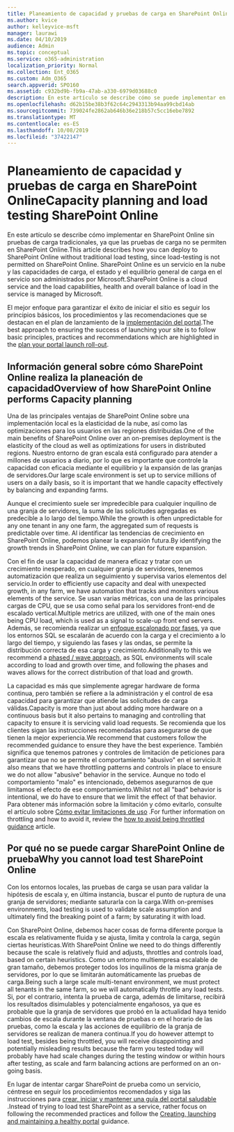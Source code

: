 ```yaml
---
title: Planeamiento de capacidad y pruebas de carga en SharePoint Online
ms.author: kvice
author: kelleyvice-msft
manager: laurawi
ms.date: 04/10/2019
audience: Admin
ms.topic: conceptual
ms.service: o365-administration
localization_priority: Normal
ms.collection: Ent_O365
ms.custom: Adm_O365
search.appverid: SPO160
ms.assetid: c932bd9b-fb9a-47ab-a330-6979d03688c0
description: En este artículo se describe cómo se puede implementar en SharePoint Online sin realizar pruebas de carga tradicionales, ya que no está permitido.
ms.openlocfilehash: d62b15be38b3f62c64c2943313b94aa99cbd14ab
ms.sourcegitcommit: 739024fe2862ab646b36e218b57c5cc16ebe7892
ms.translationtype: MT
ms.contentlocale: es-ES
ms.lasthandoff: 10/08/2019
ms.locfileid: "37422147"
---
```

# <a name="capacity-planning-and-load-testing-sharepoint-online"></a><span data-ttu-id="5dd7e-103">Planeamiento de capacidad y pruebas de carga en SharePoint Online</span><span class="sxs-lookup"><span data-stu-id="5dd7e-103">Capacity planning and load testing SharePoint Online</span></span>
<span data-ttu-id="5dd7e-104">En este artículo se describe cómo implementar en SharePoint Online sin pruebas de carga tradicionales, ya que las pruebas de carga no se permiten en SharePoint Online.</span><span class="sxs-lookup"><span data-stu-id="5dd7e-104">This article describes how you can deploy to SharePoint Online without traditional load testing, since load-testing is not permitted on SharePoint Online.</span></span> <span data-ttu-id="5dd7e-105">SharePoint Online es un servicio en la nube y las capacidades de carga, el estado y el equilibrio general de carga en el servicio son administrados por Microsoft.</span><span class="sxs-lookup"><span data-stu-id="5dd7e-105">SharePoint Online is a cloud service and the load capabilities, health and overall balance of load in the service is managed by Microsoft.</span></span>
  
<span data-ttu-id="5dd7e-106">El mejor enfoque para garantizar el éxito de iniciar el sitio es seguir los principios básicos, los procedimientos y las recomendaciones que se destacan en el plan de lanzamiento de la [implementación del portal](https://docs.microsoft.com/office365/enterprise/planportallaunchroll-out).</span><span class="sxs-lookup"><span data-stu-id="5dd7e-106">The best approach to ensuring the success of launching your site is to follow basic principles, practices and recommendations which are highlighted in the [plan your portal launch roll-out](https://docs.microsoft.com/office365/enterprise/planportallaunchroll-out).</span></span>

## <a name="overview-of-how-sharepoint-online-performs-capacity-planning"></a><span data-ttu-id="5dd7e-107">Información general sobre cómo SharePoint Online realiza la planeación de capacidad</span><span class="sxs-lookup"><span data-stu-id="5dd7e-107">Overview of how SharePoint Online performs Capacity planning</span></span> 
<span data-ttu-id="5dd7e-108">Una de las principales ventajas de SharePoint Online sobre una implementación local es la elasticidad de la nube, así como las optimizaciones para los usuarios en las regiones distribuidas.</span><span class="sxs-lookup"><span data-stu-id="5dd7e-108">One of the main benefits of SharePoint Online over an on-premises deployment is the elasticity of the cloud as well as optimizations for users in distributed regions.</span></span> <span data-ttu-id="5dd7e-109">Nuestro entorno de gran escala está configurado para atender a millones de usuarios a diario, por lo que es importante que controle la capacidad con eficacia mediante el equilibrio y la expansión de las granjas de servidores.</span><span class="sxs-lookup"><span data-stu-id="5dd7e-109">Our large scale environment is set up to service millions of users on a daily basis, so it is important that we handle capacity effectively by balancing and expanding farms.</span></span>
  
<span data-ttu-id="5dd7e-110">Aunque el crecimiento suele ser impredecible para cualquier inquilino de una granja de servidores, la suma de las solicitudes agregadas es predecible a lo largo del tiempo.</span><span class="sxs-lookup"><span data-stu-id="5dd7e-110">While the growth is often unpredictable for any one tenant in any one farm, the aggregated sum of requests is predictable over time.</span></span> <span data-ttu-id="5dd7e-111">Al identificar las tendencias de crecimiento en SharePoint Online, podemos planear la expansión futura.</span><span class="sxs-lookup"><span data-stu-id="5dd7e-111">By identifying the growth trends in SharePoint Online, we can plan for future expansion.</span></span>
  
<span data-ttu-id="5dd7e-112">Con el fin de usar la capacidad de manera eficaz y tratar con un crecimiento inesperado, en cualquier granja de servidores, tenemos automatización que realiza un seguimiento y supervisa varios elementos del servicio.</span><span class="sxs-lookup"><span data-stu-id="5dd7e-112">In order to efficiently use capacity and deal with unexpected growth, in any farm, we have automation that tracks and monitors various elements of the service.</span></span> <span data-ttu-id="5dd7e-113">Se usan varias métricas, con una de las principales cargas de CPU, que se usa como señal para los servidores front-end de escalado vertical.</span><span class="sxs-lookup"><span data-stu-id="5dd7e-113">Multiple metrics are utilized, with one of the main ones being CPU load, which is used as a signal to scale-up front end servers.</span></span> <span data-ttu-id="5dd7e-114">Además, se recomienda realizar un [enfoque escalonado por fases](https://docs.microsoft.com/office365/enterprise/planportallaunchroll-out), ya que los entornos SQL se escalarán de acuerdo con la carga y el crecimiento a lo largo del tiempo, y siguiendo las fases y las ondas, se permite la distribución correcta de esa carga y crecimiento.</span><span class="sxs-lookup"><span data-stu-id="5dd7e-114">Additionally to this we recommend a [phased / wave approach](https://docs.microsoft.com/office365/enterprise/planportallaunchroll-out), as SQL environments will scale according to load and growth over time, and following the phases and waves allows for the correct distribution of that load and growth.</span></span> 

<span data-ttu-id="5dd7e-115">La capacidad es más que simplemente agregar hardware de forma continua, pero también se refiere a la administración y el control de esa capacidad para garantizar que atiende las solicitudes de carga válidas.</span><span class="sxs-lookup"><span data-stu-id="5dd7e-115">Capacity is more than just about adding more hardware on a continuous basis but it also pertains to managing and controlling that capacity to ensure it is servicing valid load requests.</span></span> <span data-ttu-id="5dd7e-116">Se recomienda que los clientes sigan las instrucciones recomendadas para asegurarse de que tienen la mejor experiencia.</span><span class="sxs-lookup"><span data-stu-id="5dd7e-116">We recommend that customers follow the recommended guidance to ensure they have the best experience.</span></span> <span data-ttu-id="5dd7e-117">También significa que tenemos patrones y controles de limitación de peticiones para garantizar que no se permite el comportamiento "abusivo" en el servicio.</span><span class="sxs-lookup"><span data-stu-id="5dd7e-117">It also means that we have throttling patterns and controls in place to ensure we do not allow "abusive" behavior in the service.</span></span> <span data-ttu-id="5dd7e-118">Aunque no todo el comportamiento "malo" es intencionado, debemos asegurarnos de que limitamos el efecto de ese comportamiento.</span><span class="sxs-lookup"><span data-stu-id="5dd7e-118">Whilst not all "bad" behavior is intentional, we do have to ensure that we limit the effect of that behavior.</span></span> <span data-ttu-id="5dd7e-119">Para obtener más información sobre la limitación y cómo evitarlo, consulte el artículo sobre [Cómo evitar limitaciones de uso](https://docs.microsoft.com/sharepoint/dev/general-development/how-to-avoid-getting-throttled-or-blocked-in-sharepoint-online) .</span><span class="sxs-lookup"><span data-stu-id="5dd7e-119">For further information on throttling and how to avoid it, review the [how to avoid being throttled guidance](https://docs.microsoft.com/sharepoint/dev/general-development/how-to-avoid-getting-throttled-or-blocked-in-sharepoint-online) article.</span></span>

## <a name="why-you-cannot-load-test-sharepoint-online"></a><span data-ttu-id="5dd7e-120">Por qué no se puede cargar SharePoint Online de prueba</span><span class="sxs-lookup"><span data-stu-id="5dd7e-120">Why you cannot load test SharePoint Online</span></span>
<span data-ttu-id="5dd7e-121">Con los entornos locales, las pruebas de carga se usan para validar la hipótesis de escala y, en última instancia, buscar el punto de ruptura de una granja de servidores; mediante saturarla con la carga.</span><span class="sxs-lookup"><span data-stu-id="5dd7e-121">With on-premises environments, load testing is used to validate scale assumption and ultimately find the breaking point of a farm; by saturating it with load.</span></span> 

<span data-ttu-id="5dd7e-122">Con SharePoint Online, debemos hacer cosas de forma diferente porque la escala es relativamente fluida y se ajusta, limita y controla la carga, según ciertas heurísticas.</span><span class="sxs-lookup"><span data-stu-id="5dd7e-122">With SharePoint Online we need to do things differently because the scale is relatively fluid and adjusts, throttles and controls load, based on certain heuristics.</span></span> <span data-ttu-id="5dd7e-123">Como un entorno multiempresa escalable de gran tamaño, debemos proteger todos los inquilinos de la misma granja de servidores, por lo que se limitarán automáticamente las pruebas de carga.</span><span class="sxs-lookup"><span data-stu-id="5dd7e-123">Being such a large scale multi-tenant environment, we must protect all tenants in the same farm, so we will automatically throttle any load tests.</span></span> <span data-ttu-id="5dd7e-124">Si, por el contrario, intenta la prueba de carga, además de limitarse, recibirá los resultados disimulables y potencialmente engañosos, ya que es probable que la granja de servidores que probó en la actualidad haya tenido cambios de escala durante la ventana de pruebas o en el horario de las pruebas, como la escala y las acciones de equilibrio de la granja de servidores se realizan de manera continua.</span><span class="sxs-lookup"><span data-stu-id="5dd7e-124">If you do however attempt to load test, besides being throttled, you will receive disappointing and potentially misleading results because the farm you tested today will probably have had scale changes during the testing window or within hours after testing, as scale and farm balancing actions are performed on an on-going basis.</span></span>

<span data-ttu-id="5dd7e-125">En lugar de intentar cargar SharePoint de prueba como un servicio, céntrese en seguir los procedimientos recomendados y siga las instrucciones para [crear, iniciar y mantener una guía del portal saludable](https://go.microsoft.com/fwlink/?linkid=2105838) .</span><span class="sxs-lookup"><span data-stu-id="5dd7e-125">Instead of trying to load test SharePoint as a service, rather focus on following the recommended practices and follow the [Creating, launching and maintaining a healthy portal](https://go.microsoft.com/fwlink/?linkid=2105838) guidance.</span></span>
